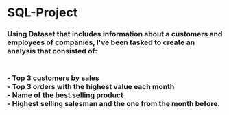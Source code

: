 # SQL-Project
<h3>Using Dataset that includes information about a customers and employees of companies,
I've been tasked to create an analysis that consisted of:<h3>
<br>
- Top 3 customers by sales
<br>
- Top 3 orders with the highest value each month
<br>
- Name of the best selling product
<br>
- Highest selling salesman and the one from the month before.

